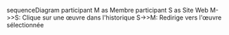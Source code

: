 sequenceDiagram
    participant M as Membre
    participant S as Site Web
    M->>S: Clique sur une œuvre dans l'historique
    S->>M: Redirige vers l'œuvre sélectionnée
